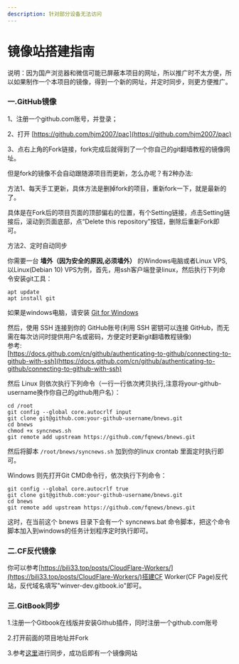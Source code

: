 ```yaml
---
description: 针对部分设备无法访问
---
```


# 镜像站搭建指南

说明：因为国产浏览器和微信可能已屏蔽本项目的网址，所以推广时不太方便，所以如果制作一个本项目的镜像，得到一个新的网址，并定时同步，则更方便推广。

### 一.GitHub镜像

1、注册一个github.com账号，并登录；

2、打开 [https://github.com/hjm2007/pac](https://github.com/hjm2007/pac)

3、点右上角的Fork链接，fork完成后就得到了一个你自己的git翻墙教程的镜像网址。

但是fork的镜像不会自动跟随源项目而更新，怎么办呢？有2种办法:

方法1、每天手工更新，具体方法是删掉fork的项目，重新fork一下，就是最新的了。

具体是在Fork后的项目页面的顶部偏右的位置，有个Setting链接，点击Setting链接后，滚动到页面底部，点“Delete this repository”按钮，删除后重新Fork即可。

方法2、定时自动同步

你需要一台 **墙外（因为安全的原因,必须墙外）** 的Windows电脑或者Linux VPS,以Linux(Debian 10) VPS为例，首先，用ssh客户端登录linux，然后执行下列命令安装git工具：

```
apt update  
apt install git  
```

如果是windows电脑，请安装 [Git for Windows](https://git-scm.com/download/win)

然后，使用 SSH 连接到你的 GitHub账号(利用 SSH 密钥可以连接 GitHub，而无需在每次访问时提供用户名或密码，方便定时更新git翻墙教程镜像)\
参考:\
[https://docs.github.com/cn/github/authenticating-to-github/connecting-to-github-with-ssh](https://docs.github.com/cn/github/authenticating-to-github/connecting-to-github-with-ssh)

然后 Linux 则依次执行下列命令（一行一行依次拷贝执行,注意将your-github-username换作你自己的github用户名）：

```
cd /root  
git config --global core.autocrlf input  
git clone git@github.com:your-github-username/bnews.git  
cd bnews  
chmod +x syncnews.sh  
git remote add upstream https://github.com/fqnews/bnews.git  
```

然后将脚本 `/root/bnews/syncnews.sh` 加到你的linux crontab 里面定时执行即可。

Windows 则先打开Git CMD命令行，依次执行下列命令：

```
git config --global core.autocrlf true  
git clone git@github.com:your-github-username/bnews.git  
cd bnews  
git remote add upstream https://github.com/fqnews/bnews.git  
```

这时，在当前这个 bnews 目录下会有一个 syncnews.bat 命令脚本，把这个命令脚本加入到windows的任务计划程序定时执行即可。

### 二.CF反代镜像

你可以参考[https://bili33.top/posts/CloudFlare-Workers/](https://bili33.top/posts/CloudFlare-Workers/)搭建CF Worker(CF Page)反代站，反代域名填写"winver-dev.gitbook.io"即可。

### 三.GitBook同步

1.注册一个Gitbook在线版并安装Github插件，同时注册一个github.com账号

2.打开前面的项目地址并Fork

3.参考[这里](https://zhuanlan.zhihu.com/p/343212233)进行同步，成功后即有一个镜像网站
